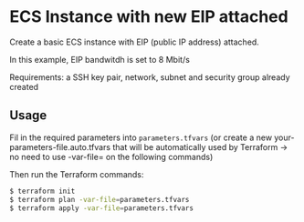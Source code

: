 # ECS Instance with new EIP attached

Create a basic ECS instance with EIP (public IP address) attached.

In this example, EIP bandwitdh is set to 8 Mbit/s

Requirements: a SSH key pair, network, subnet and security group already created

## Usage

Fil in the required parameters into `parameters.tfvars` (or create a new your-parameters-file.auto.tfvars that will be automatically used by Terraform -> no need to use -var-file= on the following commands)

Then run the Terraform commands:

```bash
$ terraform init
$ terraform plan -var-file=parameters.tfvars
$ terraform apply -var-file=parameters.tfvars
```
